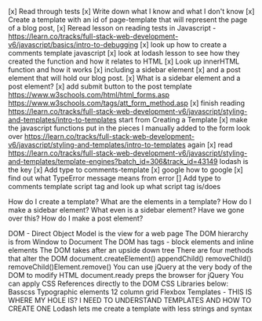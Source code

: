 [x] Read through tests
[x] Write down what I know and what I don't know
[x] Create a template with an id of page-template that will represent the page of a blog post,
[x] Reread lesson on reading tests in Javascript - https://learn.co/tracks/full-stack-web-development-v6/javascript/basics/intro-to-debugging
[x] look up how to create a comments template javascript
[x] look at lodash lesson to see how they created the function and how it relates to HTML
[x] Look up innerHTML function and how it works
[x] including a sidebar element
[x] and a post element that will hold our blog post.
[x] What is a sidebar element and a post element?
[x] add submit button to the post template
https://www.w3schools.com/html/html_forms.asp
https://www.w3schools.com/tags/att_form_method.asp
[x] finish reading https://learn.co/tracks/full-stack-web-development-v6/javascript/styling-and-templates/intro-to-templates start
from Creating a Template
[x] make the javascript functions put in the pieces I manually added to the form look over https://learn.co/tracks/full-stack-web-development-v6/javascript/styling-and-templates/intro-to-templates again
[x] read https://learn.co/tracks/full-stack-web-development-v6/javascript/styling-and-templates/template-engines?batch_id=306&track_id=43149 lodash is the key
[x] Add type to comments-template
[x] google how to google
[x] find out what TypeError message means from error
[] Add type to comments template script tag and look up what script tag is/does

How do I create a template?
What are the elements in a template?
How do I make a sidebar element? What even is a sidebar element? Have we gone over this?
How do I make a post element?

DOM - Direct Object Model is the view for a web page
The DOM hierarchy is from Window to Document
The DOM has tags - block elements and inline elements
The DOM takes after an upside down tree
There are four methods that alter the DOM
  document.createElement()
  appendChild()
  removeChild()
  removeChild()Element.remove()
You can use jQuery at the very body of the DOM to modify HTML
document.ready preps the browser for jQuery
You can apply CSS References directly to the DOM
CSS Libraries below:
  Basscss
    Typographic elements
    12 column grid
    Flexbox
Templates - THIS IS WHERE MY HOLE IS? I NEED TO UNDERSTAND TEMPLATES AND HOW TO CREATE ONE
Lodash lets me create a template with less strings and syntax
